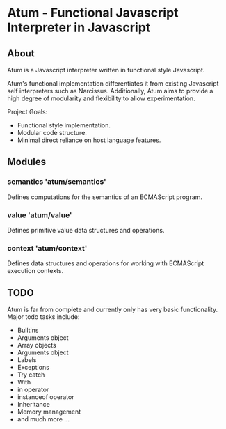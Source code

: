 # Atum - Functional Javascript Interpreter in Javascript #

## About ##
Atum is a Javascript interpreter written in functional style Javascript. 

Atum's functional implementation differentiates it from existing Javascript self
interpreters such as Narcissus. Additionally, Atum aims to provide a high degree
of modularity and flexibility to allow experimentation.

Project Goals:

* Functional style implementation.
* Modular code structure.
* Minimal direct reliance on host language features.


## Modules ##

### semantics 'atum/semantics' ###
Defines computations for the semantics of an ECMAScript program. 

### value 'atum/value' ###
Defines primitive value data structures and operations.

### context 'atum/context' ###
Defines data structures and operations for working with ECMAScript execution
contexts.

## TODO
Atum is far from complete and currently only has very basic functionality.
Major todo tasks include:

* Builtins
* Arguments object
* Array objects
* Arguments object
* Labels
* Exceptions
* Try catch
* With
* in operator
* instanceof operator
* Inheritance
* Memory management
* and much more ...

